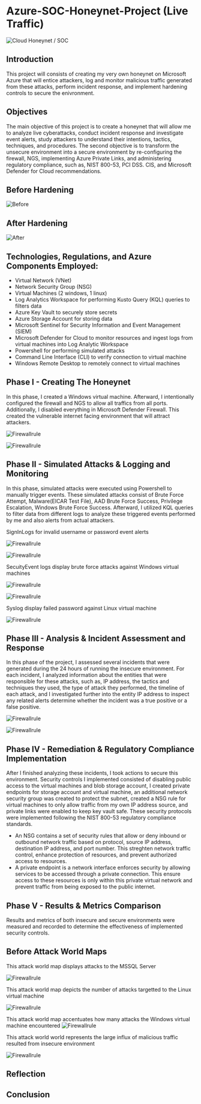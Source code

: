 # Azure-SOC-Honeynet-Project (Live Traffic)

![Cloud Honeynet / SOC](https://i.imgur.com/S6whvfs.png)

## Introduction
This project will consists of creating my very own honeynet on Microsoft Azure that will entice attackers, log and monitor malicious traffic generated from these attacks, perform incident response, and implement hardening controls to secure the enivronment.  

## Objectives
The main objective of this project is to create a honeynet that will allow me to analyze live cyberattacks, conduct incident response and investigate event alerts, study attackers to understand their intentions, tactics, techniques, and procedures.  The second objective is to transform the unsecure environment into a secure environment by re-configuring the firewall, NGS, implementing Azure Private Links, and administering regulatory compliance, such as, NIST 800-53, PCI DSS. CIS, and Microsoft Defender for Cloud recommendations.  


## Before Hardening

![Before](https://i.imgur.com/VRXMAtr.png)

## After Hardening

![After](https://i.imgur.com/pwJqFZt.png)

## Technologies, Regulations, and Azure Components Employed:

- Virtual Network (VNet)
- Network Security Group (NSG)
- Virtual Machines (2 windows, 1 linux)
- Log Analytics Workspace for performing Kusto Query (KQL) queries to filters data
- Azure Key Vault to securely store secrets 
- Azure Storage Account for storing data 
- Microsoft Sentinel for Security Information and Event Management (SIEM)
- Microsoft Defender for Cloud to monitor resources and ingest logs from virtual machines into Log Analytic Workspace
- Powershell for performing simulated attacks
- Command Line Interface (CLI) to verify connection to virtual machine
- Windows Remote Desktop to remotely connect to virtual machines

## Phase I - Creating The Honeynet 
In this phase, I created a Windows virtual machine.  Afterward, I  intentionally configured the firewall and NGS to allow all traffics from all ports. Additionally, I disabled everything in Microsoft Defender Firewall.  This created the vulnerable internet facing environment that will attract attackers.  

![Firewallrule](https://i.imgur.com/QNfVI72.jpg)

![Firewallrule](https://i.imgur.com/G3LRDMW.jpg)

## Phase II - Simulated Attacks & Logging and Monitoring
In this phase, simulated attacks were executed using Powershell to manually trigger events.  These simulated attacks consist of Brute Force Attempt, Malware(EICAR Test File), AAD Brute Force Success, Privilege Escalation, Windows Brute Force Success.  Afterward, I utilized KQL queries to filter data from different logs to analyze these triggered events performed by me and also alerts from actual attackers.  

SignInLogs for invalid username or password event alerts

![Firewallrule](https://i.imgur.com/9qKPvnG.jpg)

![Firewallrule](https://i.imgur.com/9A449Il.jpg)

SecuityEvent logs display brute force attacks against Windows virtual machines 

![Firewallrule](https://i.imgur.com/CyT6QZq.jpg)

![Firewallrule](https://i.imgur.com/y8sQDD1.jpg)

Syslog display failed password against Linux virtual machine

![Firewallrule](https://i.imgur.com/IsEDYY7.jpg)

## Phase III - Analysis & Incident Assessment and Response
In this phase of the project, I assessed several incidents that were generated during the 24 hours of running the insecure environment.  For each incident, I analyzed information about the entities that were responsible for these attacks, such as, IP address, the tactics and techniques they used, the type of attack they performed, the timeline of each attack, and I investigated further into the entity IP address to inspect any related alerts determine whether the incident was a true positive or a false positive.  

![Firewallrule](https://i.imgur.com/MEIisRs.jpg)

![Firewallrule](https://i.imgur.com/m8J3GEt.jpg)

## Phase IV - Remediation & Regulatory Compliance Implementation

After I finished analyzing these incidents, I took actions to secure this environment.  Security controls I implemented consisted of disabling public access to the virtual machines and blob storage account, I created private endpoints for storage account and virtual machine, an additional network security group was created to protect the subnet, created a NSG rule for virtual machines to only allow traffic from my own IP address source, and private links were enabled to keep key vault safe.  These security protocols were implemented following the NIST 800-53 regulatory compliance standards.  

  - An NSG contains a set of security rules that allow or deny inbound or outbound network traffic based on protocol, source IP address, destination IP address, and port number. This streghten network traffic control, enhance protection of resources, and prevent authorized access to resources.  
  - A private endpoint is a network interface enforces security by allowing services to be accessed through a private connection.  This ensure access to these resources is only within this private virtual network and prevent traffic from being exposed to the public internet.  

## Phase V - Results & Metrics Comparison
Results and metrics of both insecure and secure environments were measured and recorded to determine the effectiveness of implemented security controls.  

## Before Attack World Maps 

This attack world map displays attacks to the MSSQL Server


![Firewallrule](https://i.imgur.com/cOUAHuU.jpg)


This attack world map depicts the number of attacks targetted to the Linux virtual machine


![Firewallrule](https://i.imgur.com/WZXK54D.jpg)

This attack world map accentuates how many attacks the Windows virtual machine encountered
![Firewallrule](https://i.imgur.com/YNxOFvV.jpg)


This attack world world represents the large influx of malicious traffic resulted from insecure environment 

![Firewallrule](https://i.imgur.com/rQITjvQ.jpg)

## Reflection



## Conclusion
